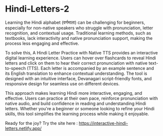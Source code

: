 # Hindi-Letters-2
Learning the Hindi alphabet (वर्णमाला) can be challenging for beginners, especially for non-native speakers who struggle with pronunciation, letter recognition, and contextual usage. Traditional learning methods, such as textbooks, lack interactivity and native pronunciation support, making the process less engaging and effective.

To solve this, A Hindi Letter Practice with Native TTS provides an interactive digital learning experience. Users can hover over flashcards to reveal Hindi letters and click on them to hear their correct pronunciation with native text-to-speech (TTS). Each letter is accompanied by an example sentence and its English translation to enhance contextual understanding. The tool is designed with an intuitive interface, Devanagari script-friendly fonts, and responsive design for seamless use on different devices.

This approach makes learning Hindi more interactive, engaging, and effective. Users can practice at their own pace, reinforce pronunciation with native audio, and build confidence in reading and understanding Hindi letters. Whether you're a beginner or someone looking to refine your Hindi skills, this tool simplifies the learning process while making it enjoyable.

Ready for the joy?
Try the site here : https://interactive-hindi-letters.netlify.app/
